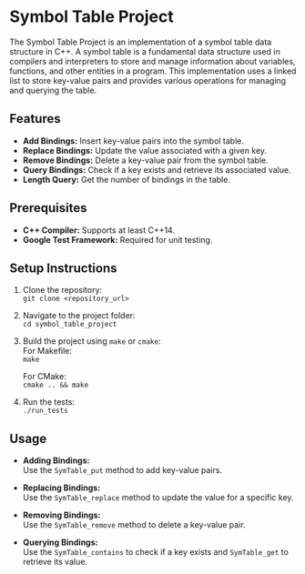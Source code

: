 # Symbol Table Project
  The Symbol Table Project is an implementation of a symbol table data structure in C++. A symbol table is a fundamental data structure used in compilers and interpreters to store and manage information about variables, functions, and other entities in a program. This implementation uses a linked list to store key-value pairs and provides various operations for managing and querying the table.

## Features
- **Add Bindings:** Insert key-value pairs into the symbol table.
- **Replace Bindings:** Update the value associated with a given key.
- **Remove Bindings:** Delete a key-value pair from the symbol table.
- **Query Bindings:** Check if a key exists and retrieve its associated value.
- **Length Query:** Get the number of bindings in the table.

## Prerequisites
- **C++ Compiler:** Supports at least C++14.
- **Google Test Framework:** Required for unit testing.

## **Setup Instructions**

1. Clone the repository:  
   `git clone <repository_url>`

2. Navigate to the project folder:  
   `cd symbol_table_project`

3. Build the project using `make` or `cmake`:  
   For Makefile:  
   `make`

   For CMake:  
   `cmake .. && make`

4. Run the tests:  
   `./run_tests`

## **Usage**

- **Adding Bindings:**  
  Use the `SymTable_put` method to add key-value pairs.

- **Replacing Bindings:**  
  Use the `SymTable_replace` method to update the value for a specific key.

- **Removing Bindings:**  
  Use the `SymTable_remove` method to delete a key-value pair.

- **Querying Bindings:**  
  Use the `SymTable_contains` to check if a key exists and `SymTable_get` to retrieve its value.
